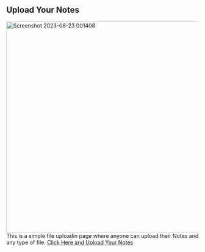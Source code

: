 <h2>Upload Your Notes</h2>
<img width="552" alt="Screenshot 2023-06-23 001408" src="https://github.com/GEC-ian/Upload_Your-/assets/69181323/c63583d7-ae34-4875-a553-21ffd78c3ec7">
<br>
<caption>This is a simple file uploadin page where anyone can upload their Notes and any type of file.</caption>
<a href=""> Click Here and Upload Your Notes</a>
